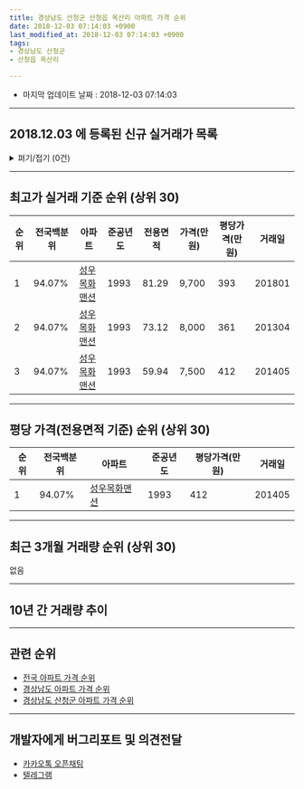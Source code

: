 ```yaml
---
title: 경상남도 산청군 산청읍 옥산리 아파트 가격 순위
date: 2018-12-03 07:14:03 +0900
last_modified_at: 2018-12-03 07:14:03 +0900
tags:
- 경상남도 산청군
- 산청읍 옥산리

---
```


* 마지막 업데이트 날짜 : 2018-12-03 07:14:03

---

## 2018.12.03 에 등록된 신규 실거래가 목록

<details>
<summary>펴기/접기 (0건)</summary>
<div markdown="1">

|아파트|전국백분위|준공년도|전용면적|가격(만원)|평당가격(만원)|거래일|
|---|---|---|---|---|---|---|
|없음|||||||


</div>
</details>

---

## 최고가 실거래 기준 순위 (상위 30)


|순위|전국백분위|아파트|준공년도|전용면적|가격(만원)|평당가격(만원)|거래일|
|---|---|---|---|---|---|---|---|
|1|94.07%|[성우목화맨션](https://search.naver.com/search.naver?query=%EA%B2%BD%EC%83%81%EB%82%A8%EB%8F%84+%EC%82%B0%EC%B2%AD%EA%B5%B0+%EC%82%B0%EC%B2%AD%EC%9D%8D+%EC%98%A5%EC%82%B0%EB%A6%AC+%EC%84%B1%EC%9A%B0%EB%AA%A9%ED%99%94%EB%A7%A8%EC%85%98)|1993|81.29|9,700|393|201801|
|2|94.07%|[성우목화맨션](https://search.naver.com/search.naver?query=%EA%B2%BD%EC%83%81%EB%82%A8%EB%8F%84+%EC%82%B0%EC%B2%AD%EA%B5%B0+%EC%82%B0%EC%B2%AD%EC%9D%8D+%EC%98%A5%EC%82%B0%EB%A6%AC+%EC%84%B1%EC%9A%B0%EB%AA%A9%ED%99%94%EB%A7%A8%EC%85%98)|1993|73.12|8,000|361|201304|
|3|94.07%|[성우목화맨션](https://search.naver.com/search.naver?query=%EA%B2%BD%EC%83%81%EB%82%A8%EB%8F%84+%EC%82%B0%EC%B2%AD%EA%B5%B0+%EC%82%B0%EC%B2%AD%EC%9D%8D+%EC%98%A5%EC%82%B0%EB%A6%AC+%EC%84%B1%EC%9A%B0%EB%AA%A9%ED%99%94%EB%A7%A8%EC%85%98)|1993|59.94|7,500|412|201405|


---

## 평당 가격(전용면적 기준) 순위 (상위 30)


|순위|전국백분위|아파트|준공년도|평당가격(만원)|거래일|
|---|---|---|---|---|---|
|1|94.07%|[성우목화맨션](https://search.naver.com/search.naver?query=%EA%B2%BD%EC%83%81%EB%82%A8%EB%8F%84+%EC%82%B0%EC%B2%AD%EA%B5%B0+%EC%82%B0%EC%B2%AD%EC%9D%8D+%EC%98%A5%EC%82%B0%EB%A6%AC+%EC%84%B1%EC%9A%B0%EB%AA%A9%ED%99%94%EB%A7%A8%EC%85%98)|1993|412|201405|


---

## 최근 3개월 거래량 순위 (상위 30)

없음

---

## 10년 간 거래량 추이


<div style="width:100%;">
    <canvas id="deal_progress" height="250"></canvas>
</div>

<script>
new Chart(document.getElementById("deal_progress"), {
    type: 'line',
    data: {
        labels: ['200812','200901','200902','200903','200904','200905','200906','200907','200908','200909','200910','200911','200912','201001','201002','201003','201004','201005','201006','201007','201008','201009','201010','201011','201012','201101','201102','201103','201104','201105','201106','201107','201108','201109','201110','201111','201112','201201','201202','201203','201204','201205','201206','201207','201208','201209','201210','201211','201212','201301','201302','201303','201304','201305','201306','201307','201308','201309','201310','201311','201312','201401','201402','201403','201404','201405','201406','201407','201408','201409','201410','201411','201412','201501','201502','201503','201504','201505','201506','201507','201508','201509','201510','201511','201512','201601','201602','201603','201604','201605','201606','201607','201608','201609','201610','201611','201612','201701','201702','201703','201704','201705','201706','201707','201708','201709','201710','201711','201712','201801','201802','201803','201804','201805','201806','201807','201808','201809','201810','201811','201812'],
        datasets: [{
            label: '실거래 수',
            pointRadius: 1,
            data: [0, 0, 0, 1, 1, 1, 0, 1, 0, 2, 1, 0, 1, 1, 1, 3, 0, 0, 1, 0, 1, 0, 1, 1, 3, 2, 1, 2, 0, 0, 1, 2, 2, 0, 0, 0, 1, 0, 2, 1, 0, 1, 0, 0, 0, 1, 0, 0, 3, 0, 1, 1, 2, 0, 2, 1, 0, 2, 0, 0, 1, 1, 1, 1, 3, 1, 1, 0, 0, 0, 1, 3, 0, 1, 1, 1, 1, 0, 4, 1, 0, 1, 1, 1, 1, 2, 0, 2, 2, 1, 0, 0, 1, 2, 0, 0, 0, 1, 1, 0, 1, 1, 1, 0, 0, 0, 0, 1, 0, 1, 0, 1, 0, 0, 0, 0, 0, 1, 0, 0, 0],
            borderColor: "rgba(255, 201, 14, 1)",
            backgroundColor: "rgba(255, 201, 14, 0.5)",
            fill: true,
        }]
    },
    options: {
        responsive: true,
        title: {
            display: true,
            text: '10년간 거래량 추이'
        },
        tooltips: {
            mode: 'index',
            intersect: false,
        },
        hover: {
            mode: 'nearest',
            intersect: true
        },
        scales: {
            xAxes: [{
                display: true,
                scaleLabel: {
                    display: true,
                    labelString: '년/월'
                }
            }],
            yAxes: [{
                display: true,
                ticks: {
                    suggestedMin: 0,
                },
                scaleLabel: {
                    display: true,
                    labelString: '실거래 수'
                }
            }]
        }
    }
});

</script>


---

## 관련 순위

- [전국 아파트 가격 순위](https://inasie.github.io/apt-ranking/전국)
- [경상남도 아파트 가격 순위](https://inasie.github.io/apt-ranking/경상남도)
- [경상남도 산청군 아파트 가격 순위](https://inasie.github.io/apt-ranking/경상남도-산청군)


---

## 개발자에게 버그리포트 및 의견전달

- [카카오톡 오픈채팅](https://open.kakao.com/o/gLJUAP4)
- [텔레그램](https://t.me/inasie)

